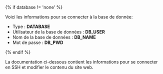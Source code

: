 {% if database != 'none' %}

Voici les informations pour se connecter à la base de donnée:

- Type : __DATABASE__
- Utilisateur de la base de données : __DB_USER__
- Nom de la base de données : __DB_NAME__
- Mot de passe : __DB_PWD__

{% endif %}

La documentation ci-dessous contient les informations pour se connecter en SSH et modifier le contenu du site web.
